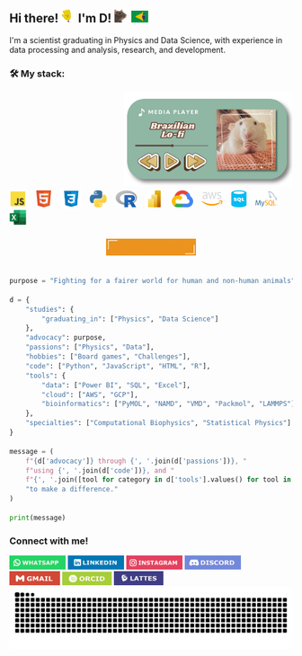 ## Hi there! <img src="https://github.com/dsilvaphy/dsilvaphy/blob/main/images/gifs/waving.gif?raw=true" width="25">  I'm D! <img src="https://github.com/dsilvaphy/dsilvaphy/blob/main/images/gifs/rat.gif" width="25"> <img src="https://github.com/dsilvaphy/dsilvaphy/blob/main/images/gifs/br.gif" width="30"> 

I'm a scientist graduating in Physics and Data Science, with experience in data processing and analysis, research, and development.

### 🛠️ My stack: 

 <div align="right">
  <a href="https://dsilvaphy.itch.io/media-player-brazilian-lofi" target="_blank">
    <img src="https://github.com/dsilvaphy/dsilvaphy/blob/main/images/gifs/widget2.png" alt="resume" width="300" height="170">
  </a>
   
 </div>
<div style="display: inline_block;">
  <img align="center" alt="Js" height="30" width="30" src="https://github.com/dsilvaphy/dsilvaphy/blob/main/images/icons/javascript.png">&nbsp;&nbsp;&nbsp;
  <img align="center" alt="HTML" height="30" width="30" src="https://github.com/dsilvaphy/dsilvaphy/blob/main/images/icons/html.png">&nbsp;&nbsp;&nbsp;
  <img align="center" alt="CSS" height="36" width="36" src="https://github.com/dsilvaphy/dsilvaphy/blob/main/images/icons/css.png">&nbsp;&nbsp;&nbsp;
  <img align="center" alt="Python" height="30" width="30" src="https://github.com/dsilvaphy/dsilvaphy/blob/main/images/icons/python.png">&nbsp;&nbsp;&nbsp;
  <img align="center" alt="R" height="30" width="38" src="https://github.com/dsilvaphy/dsilvaphy/blob/main/images/icons/r.png">&nbsp;&nbsp;&nbsp;
  <img align="center" alt="PowerBI" height="30" width="30" src="https://github.com/dsilvaphy/dsilvaphy/blob/main/images/icons/powerbi.png">&nbsp;&nbsp;&nbsp;
  <img align="center" alt="gcp" height="30" width="38" src="https://github.com/dsilvaphy/dsilvaphy/blob/main/images/icons/googlecloud.png">&nbsp;&nbsp;&nbsp;
  <img align="center" alt="aws" height="24" width="37" src="https://github.com/dsilvaphy/dsilvaphy/blob/main/images/icons/aws.png">&nbsp;&nbsp;&nbsp;
  <img align="center" alt="sql" height="30" width="27" src="https://github.com/dsilvaphy/dsilvaphy/blob/main/images/icons/sql.png">&nbsp;&nbsp;
  <img align="center" alt="mysql" height="30" width="46" src="https://github.com/dsilvaphy/dsilvaphy/blob/main/images/icons/mysql.png">&nbsp;&nbsp;&nbsp;
  <img align="center" alt="excel" height="30" width="30" src="https://github.com/dsilvaphy/dsilvaphy/blob/main/images/icons/excel.png">
</div>

#####


<div align="center">
  <a href="https://github.com/dsilvaphy/dsilvaphy/blob/main/Curr%C3%ADculo_DSilva.pdf" target="_blank">
    <img src="https://github.com/dsilvaphy/dsilvaphy/blob/main/images/badges/resume.gif" alt="resume" width="160" height="30">
  </a>
</div>

######

```python
purpose = "Fighting for a fairer world for human and non-human animals"

d = {
    "studies": {
        "graduating_in": ["Physics", "Data Science"]
    },
    "advocacy": purpose,
    "passions": ["Physics", "Data"],
    "hobbies": ["Board games", "Challenges"],
    "code": ["Python", "JavaScript", "HTML", "R"],
    "tools": {
        "data": ["Power BI", "SQL", "Excel"],
        "cloud": ["AWS", "GCP"],
        "bioinformatics": ["PyMOL", "NAMD", "VMD", "Packmol", "LAMMPS"]
    },
    "specialties": ["Computational Biophysics", "Statistical Physics"]
}

message = (
    f"{d['advocacy']} through {', '.join(d['passions'])}, "
    f"using {', '.join(d['code'])}, and "
    f"{', '.join([tool for category in d['tools'].values() for tool in category])} "
    "to make a difference."
)

print(message)

```

### Connect with me!
<div>
  <a href="https://wa.me/5548988402906" target="_blank">
    <img src="https://github.com/dsilvaphy/dsilvaphy/blob/main/images/badges/whatsapp.png" alt="WhatsApp" width="100" height="25"></a>
  <a href="https://www.linkedin.com/in/d-silvaa/" target="_blank">
    <img src="https://github.com/dsilvaphy/dsilvaphy/blob/main/images/badges/linkedin.png" alt="LinkedIn" width="100" height="25"></a>
  <a href="https://www.instagram.com/d.boacompanhia" target="_blank">
    <img src="https://github.com/dsilvaphy/dsilvaphy/blob/main/images/badges/instagram.png" alt="Instagram" width="100" height="25"></a>
  <a href="https://discord.com/users/deltax.d" target="_blank">
    <img src="https://github.com/dsilvaphy/dsilvaphy/blob/main/images/badges/discord.png" alt="Discord" width="100" height="25"></a>
  <a href="mailto:dsilva.fisica@gmail.com" target="_blank">
    <img src="https://github.com/dsilvaphy/dsilvaphy/blob/main/images/badges/gmail.png" alt="Gmail" width="90" height="25"></a>
  <a href="https://orcid.org/0000-0002-9512-8749" target="_blank">
    <img src="https://github.com/dsilvaphy/dsilvaphy/blob/main/images/badges/orcid.png" alt="ORCID" width="88" height="24.5"></a>
  <a href="https://lattes.cnpq.br/3846467208930655" target="_blank">
  <img src="https://github.com/dsilvaphy/dsilvaphy/blob/main/images/badges/lattes.png" alt="Lattes" width="88" height="25"></a>
</div>

 

<picture align="left">
<source media="(prefers-color-scheme: dark)" srcset="https://raw.githubusercontent.com/dsilvaphy/dsilvaphy/output/github-contribution-grid-snake-dark.svg">
<source media="(prefers-color-scheme: light)" srcset="https://raw.githubusercontent.com/dsilvaphy/dsilvaphy/output/github-contribution-grid-snake-dark.svg">
<img align="center" alt="github contribution grid snake animation" src="https://raw.githubusercontent.com/dsilvaphy/dsilvaphy/output/github-contribution-grid-snake.svg">
</picture>
